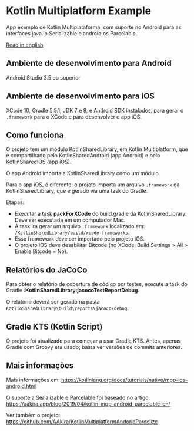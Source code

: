 # Kotlin Multiplatform Example

App exemplo de Kotlin Multiplataforma, com suporte no Android para as interfaces java.io.Serializable e android.os.Parcelable.

[Read in english](https://github.com/alexandrehtrb/KotlinMultiplatformExample/blob/master/README.en.md)

## Ambiente de desenvolvimento para Android

Android Studio 3.5 ou superior

## Ambiente de desenvolvimento para iOS

XCode 10, Gradle 5.5.1, JDK 7 e 8, e Android SDK instalados, para gerar o `.framework` para o XCode e para desenvolver o app iOS.

## Como funciona

O projeto tem um módulo KotlinSharedLibrary, em Kotlin Multiplatform, que é compartilhado pelo KotlinSharedAndroid (app Android) e pelo KotlinSharedIOS (app iOS).

O app Android importa a KotlinSharedLibrary como um módulo.

Para o app iOS, é diferente: o projeto importa um arquivo `.framework` da KotlinSharedLibrary, que é gerado via uma task do Gradle.

Etapas:

* Executar a task **packForXCode** do build.gradle da KotlinSharedLibrary. Deve ser executada em um computador Mac.
* A task irá gerar um arquivo `.framework` localizado em: `/KotlinSharedLibrary/build/xcode-frameworks`.
* Esse framework deve ser importado pelo projeto iOS.
* O projeto iOS deve desabilitar Bitcode (no XCode, Build Settings > All > Enable Bitcode = No).

## Relatórios do JaCoCo

Para obter o relatório de cobertura de código por testes, execute a task do Gradle **:KotlinSharedLibrary:jacocoTestReportDebug**.

O relatório deverá ser gerado na pasta `KotlinSharedLibrary\build\reports\jacoco\debug`.

## Gradle KTS (Kotlin Script)

O projeto foi atualizado para começar a usar Gradle KTS. Antes, apenas Gradle com Groovy era usado; basta ver versões de commits anteriores.

## Mais informações

Mais informações em: https://kotlinlang.org/docs/tutorials/native/mpp-ios-android.html

O suporte a Serializable e Parcelable foi baseado no artigo: https://aakira.app/blog/2019/04/kotlin-mpp-android-parcelable-en/

Ver também o projeto: https://github.com/AAkira/KotlinMultiplatformAndoridParcelize
